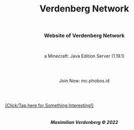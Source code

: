 # <h1 align="center">Verdenberg Network</h1><br>
<h3 align="center">Website of Verdenberg Network</h3><br>
<p align="center">a Minecraft: Java Edition Server (1.19.1)</p><br>
<br>
<p align="center">Join Now: mc.phobos.id</p><br>
<br>
<p><a href="https://acetazine.sly.io">[Click/Tap here for Something Interesting!]</a><br>
<br></p>
<h5 align="center">Maximilian Verdenberg © 2022</h5>
